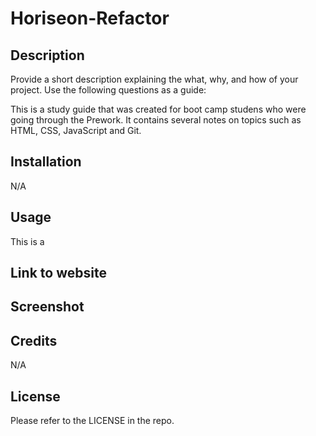 # Horiseon-Refactor

## Description

Provide a short description explaining the what, why, and how of your project. Use the following questions as a guide:

This is a study guide that was created for boot camp studens who were going through the Prework. It contains several notes on topics such as HTML, CSS, JavaScript and Git.


## Installation

N/A

## Usage

This is a 

## Link to website



## Screenshot



## Credits

N/A

## License

Please refer to the LICENSE in the repo.
